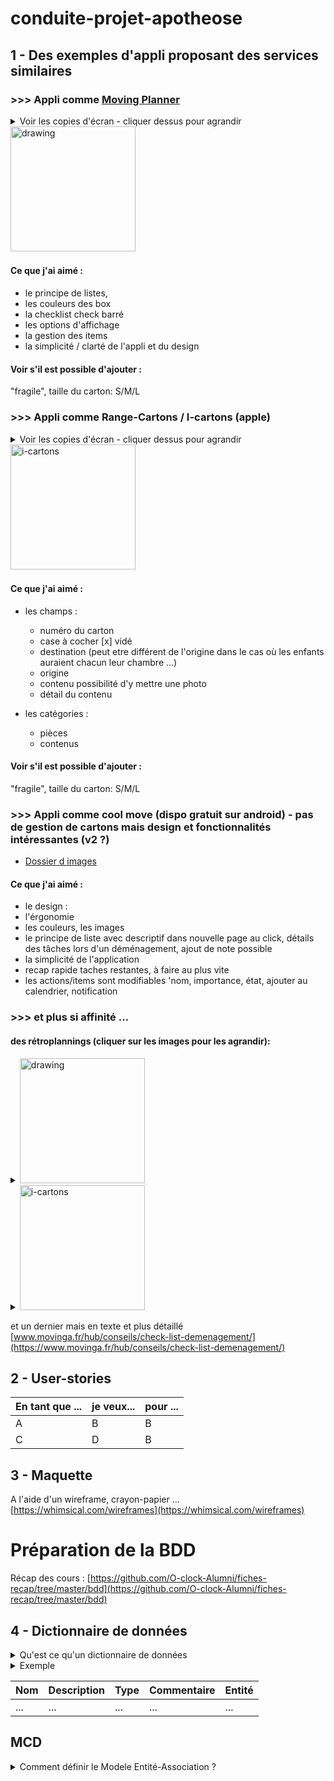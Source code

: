 # conduite-projet-apotheose

## 1 - Des exemples d'appli proposant des services similaires

### >>> Appli comme [Moving Planner](https://play.google.com/store/apps/details?id=com.jimbl.movingplanner)
<details>
<summary> Voir les copies d'écran - cliquer dessus pour agrandir <img src="https://lh3.googleusercontent.com/parOJFLgmFa7uzzhkGlLvJjK7lKzYrqDO-WZ6vEwEtKsT2DjTjvOuhMuVS_QqAXPraz_=w967-h916-rw" alt="drawing" width="200"/></summary>

<img src="https://lh3.googleusercontent.com/parOJFLgmFa7uzzhkGlLvJjK7lKzYrqDO-WZ6vEwEtKsT2DjTjvOuhMuVS_QqAXPraz_=w967-h916-rw" alt="drawing" width="700"/> <img src="https://lh3.googleusercontent.com/SBzddq7EH4fc7GR0fLUN2zdmwQvPD1R-TLESHoIDxK8IZ-IHdb5CmtYI8FVy1Lfu8vCZ=w967-h916-rw" alt="drawing" width="700"/> <img src="https://lh3.googleusercontent.com/IxoAoi8Ecjc-9VuWvRew5qp20cMUFKes9eF1KhIzw-kKDC8Q1JRw-l_WJiMbIq-RRrAq=w967-h916-rw" alt="drawing" width="700"/> <img src="https://lh3.googleusercontent.com/V3hA0IZhG7L5vgGQ9uB9oVnEyQFNeGmy1mkpYZQoOEcf7QInbSuDy-le2hJ9t5gAUlA=w967-h916-rw" alt="drawing" width="700"/> <img src="https://lh3.googleusercontent.com/WJoyvB0UF590ZmsDb8H1Jh_k5snWMJBRMOC_p3Sai5pwuHYnKg_ptiZFQRJ4SbmDP58=w967-h916-rw" alt="drawing" width="700"/> <img src="https://lh3.googleusercontent.com/MkcSk7NQAK_FbQWH7MA7tPd6gxKhXIQAGUqdRHDEhvXSbPAyQC3pu_wESi0BOY4h5A=w967-h916-rw" alt="drawing" width="700"/>
</details>

#### Ce que j'ai aimé :

- le principe de listes,
- les couleurs des box 
- la checklist check barré
- les options d'affichage 
- la gestion des items
- la simplicité / clarté de l'appli et du design

#### Voir s'il est possible d'ajouter :

"fragile", 
taille du carton: S/M/L

### >>> Appli comme Range-Cartons / I-cartons (apple)
<details>
<summary> Voir les copies d'écran - cliquer dessus pour agrandir <img src="https://www.ateliers14.com/wp-content/uploads/sites/27/2018/08/screenshots-appli-i-cartons.jpg" alt="i-cartons" height="200"/></summary>

<img src="https://www.ateliers14.com/wp-content/uploads/sites/27/2018/08/screenshots-appli-i-cartons.jpg" alt="i-cartons" height="500"/>
<img src="https://www.memoclic.com/medias/var/2015-02/interface-range-cartons.png" alt="i-cartons" width="700">
</details>

#### Ce que j'ai aimé :

- les champs : 
  - numéro du carton
  - case à cocher [x] vidé
  - destination (peut etre différent de l'origine dans le cas où les enfants auraient chacun leur chambre ...)
  - origine 
  - contenu possibilité d'y mettre une photo 
  - détail du contenu

- les catégories :
  - pièces
  - contenus
 
#### Voir s'il est possible d'ajouter :

"fragile", 
taille du carton: S/M/L

### >>> Appli comme cool move (dispo gratuit sur android) - pas de gestion de cartons mais design et fonctionnalités intéressantes (v2 ?)

  - [Dossier d images](https://drive.google.com/drive/folders/1l67lIkfYDU5baY18oVLCBy7aKRkh4A2f?usp=sharing)
#### Ce que j'ai aimé :

- le design :
- l'érgonomie
- les couleurs, les images
- le principe de liste avec descriptif dans nouvelle page au click, détails des tâches lors d'un déménagement, ajout de note possible
- la simplicité de l'application
- recap rapide taches restantes, à faire au plus vite
- les actions/items sont modifiables 'nom, importance, état, ajouter au calendrier, notification
  
### >>> et plus si affinité ...

#### des rétroplannings (cliquer sur les images pour les agrandir):

<details>
<summary><img src="https://media.immonot.com/CONTENU/ARTICLE/600/1433339453860_telechargement.jpg" alt="drawing" height="200"/></summary>
<img src="https://media.immonot.com/CONTENU/ARTICLE/600/1433339453860_telechargement.jpg" alt="drawing" />
</details>

<details>
<summary><img src="https://media.paruvendu.fr/cms/pictures//2015120115135456.jpg" alt="i-cartons" height="200"/></summary>
<img src="https://media.paruvendu.fr/cms/pictures//2015120115135456.jpg" alt="i-cartons" heigth="700">
</details>

et un dernier mais en texte et plus détaillé [www.movinga.fr/hub/conseils/check-list-demenagement/](https://www.movinga.fr/hub/conseils/check-list-demenagement/)

## 2 - User-stories

|En tant que ...| je veux...| pour ...|
|--------|--------|--------|
|    A    |    B    |    B    |
|    C    |    D    |    B    |

## 3 - Maquette

A l'aide d'un wireframe, crayon-papier ...
[https://whimsical.com/wireframes](https://whimsical.com/wireframes)

# Préparation de la BDD

Récap des cours : [https://github.com/O-clock-Alumni/fiches-recap/tree/master/bdd](https://github.com/O-clock-Alumni/fiches-recap/tree/master/bdd)

## 4 - Dictionnaire de données

<details>
<summary>  Qu'est ce qu'un dictionnaire de données  </summary>
A partir des infos disponibles (maquettes, cahier des charges, descriptions fonctionnelles), nous allons **lister toutes les informations nécessaires au fonctionnement** de l'application dans un _dictionnaire de données_, selon cette méthode :

- **Nommer chaque information**, la décrire si besoin.
- **Indiquer son type** (nombre, texte, booléen, calculé à partir d'autres informations).
- Ajouter un commentaire si besoin.

Une fois la liste créée, on doit **la trier** afin de :

- Décomposer les données : **chaque ligne doit contenir une information unique**, indivisible (pas de champ _Adresse_ qui incluerait _Adresse + Ville + Code postal_ par ex.).

Une fois ceci fait nous pouvons **identifier les entités** et y rattacher les données. Selon le contexte cette étape peut même être faite avant l'identification des données.

> Certaines informations ne seront pas rattachées qu'à une seule entité, par ex. le rôle d'un acteur dans un film - entité _Film_ et _Acteur_. Ces informations vont nous aider à construire les relations.

</details>
<details>
<summary>  Exemple  </summary>

de dictionnaire avec des livres

Nom|Description|Type|Commentaire|Entité|
-|-|-|-|-|
Titre|Titre du livre|texte court|-|Livre|
Année|Année de première parution|date|Année sur 4 chiffres|Livre|
Nom|Nom de l'auteur|texte court|-|Auteur|
Prénom|Prénom de l'auteur|texte court|-|Auteur|
Nom|Nom du genre|texte court|-|Genre|

Nous avons identifié 3 entités. Le nom et le prénom de l'auteur ont été décomposés.
</details>


Nom|Description|Type|Commentaire|Entité|
-|-|-|-|-|
...|...|...|...|...|

## MCD
<details>
<summary> Comment définir le Modele Entité-Association ? </summary>

cours : [conception-3](https://github.com/O-clock-Alumni/fiches-recap/blob/master/bdd/conception-03-mcd.md)

Cette modélisation des données permet de représenter de façon rigoureuse un système de données, ou système d'informations, sous forme d'entités et des relations qui les lient.

>A partir des données présentes dans le dictionnaire nous pouvons :
>- **Dessiner nos _entités_**.
>- **Répartir leurs _attributs_** (les données qui les concernent).
>- Définir un attribut qui identifie l'entité de manière unique : >**L'identifiant ou la _clé primaire_**.
>- **Identifier les _relations_** entre les entités et _les nommer_ par un >verbe à l'infinitif.
>- Définir les **_cardinalités_** : nous allons expliquer ce concept via un >exemple.

</details>
